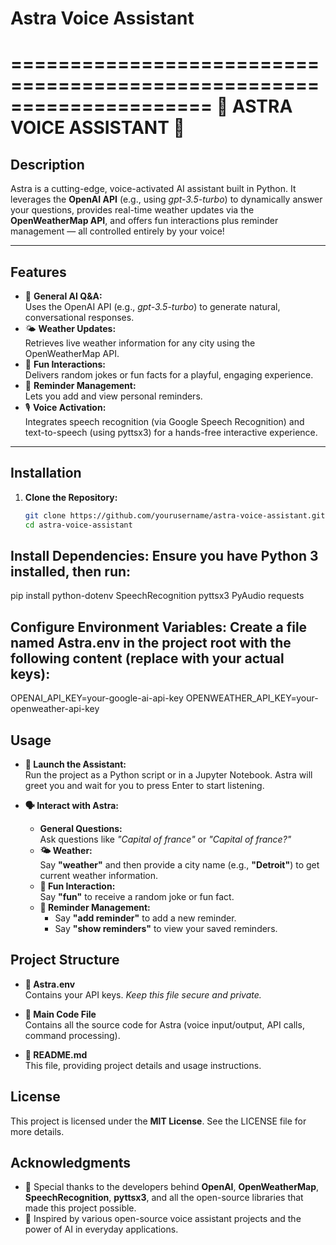 # **Astra Voice Assistant**

=====================================================================
                           🌟 ASTRA VOICE ASSISTANT 🌟
=====================================================================

## **Description**
Astra is a cutting-edge, voice-activated AI assistant built in Python. It leverages the **OpenAI API** (e.g., using *gpt-3.5-turbo*) to dynamically answer your questions, provides real-time weather updates via the **OpenWeatherMap API**, and offers fun interactions plus reminder management — all controlled entirely by your voice!

---

## **Features**
- 🚀 **General AI Q&A:**  
  Uses the OpenAI API (e.g., *gpt-3.5-turbo*) to generate natural, conversational responses.
- 🌤 **Weather Updates:**  
  Retrieves live weather information for any city using the OpenWeatherMap API.
- 🎉 **Fun Interactions:**  
  Delivers random jokes or fun facts for a playful, engaging experience.
- 📝 **Reminder Management:**  
  Lets you add and view personal reminders.
- 🎙 **Voice Activation:**  
  Integrates speech recognition (via Google Speech Recognition) and text-to-speech (using pyttsx3) for a hands-free interactive experience.

---

## **Installation**
1. **Clone the Repository:**
   ```bash
   git clone https://github.com/yourusername/astra-voice-assistant.git
   cd astra-voice-assistant


## **Install Dependencies: Ensure you have Python 3 installed, then run:**
pip install python-dotenv SpeechRecognition pyttsx3 PyAudio requests

## **Configure Environment Variables: Create a file named Astra.env in the project root with the following content (replace with your actual keys):**

OPENAI_API_KEY=your-google-ai-api-key
OPENWEATHER_API_KEY=your-openweather-api-key

## **Usage**

- **🚀 Launch the Assistant:**  
  Run the project as a Python script or in a Jupyter Notebook. Astra will greet you and wait for you to press Enter to start listening.

- **🗣 Interact with Astra:**  
  - **General Questions:**  
    Ask questions like *"Capital of france"* or *"Capital of france?"*
  - **🌤 Weather:**  
    Say **"weather"** and then provide a city name (e.g., **"Detroit"**) to get current weather information.
  - **🎉 Fun Interaction:**  
    Say **"fun"** to receive a random joke or fun fact.
  - **📝 Reminder Management:**  
    - Say **"add reminder"** to add a new reminder.  
    - Say **"show reminders"** to view your saved reminders.

## **Project Structure**

- **🔑 Astra.env**  
  Contains your API keys. *Keep this file secure and private.*

- **📄 Main Code File**  
  Contains all the source code for Astra (voice input/output, API calls, command processing).

- **📘 README.md**  
  This file, providing project details and usage instructions.

## **License**
This project is licensed under the **MIT License**. See the LICENSE file for more details.

## **Acknowledgments**
- 🙏 Special thanks to the developers behind **OpenAI**, **OpenWeatherMap**, **SpeechRecognition**, **pyttsx3**, and all the open-source libraries that made this project possible.
- 🌟 Inspired by various open-source voice assistant projects and the power of AI in everyday applications.

